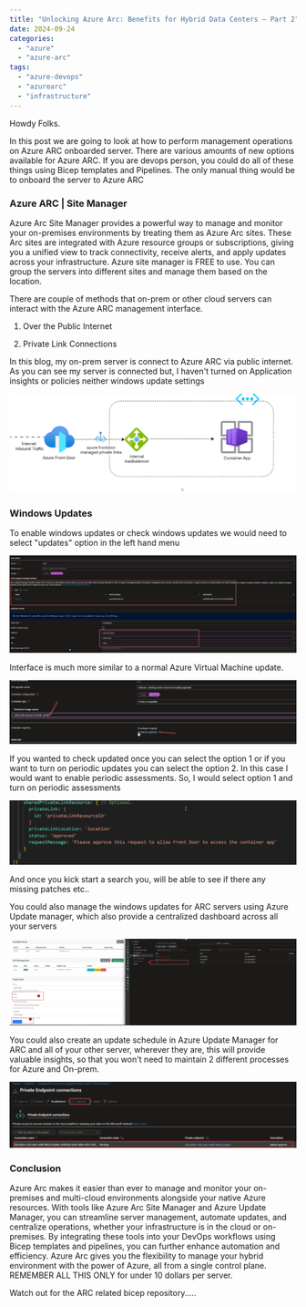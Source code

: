 ```yaml
---
title: "Unlocking Azure Arc: Benefits for Hybrid Data Centers – Part 2"
date: 2024-09-24
categories: 
  - "azure"
  - "azure-arc"
tags: 
  - "azure-devops"
  - "azurearc"
  - "infrastructure"
---
```


Howdy Folks.

In this post we are going to look at how to perform management operations on Azure ARC onboarded server. There are various amounts of new options available for Azure ARC. If you are devops person, you could do all of these things using Bicep templates and Pipelines. The only manual thing would be to onboard the server to Azure ARC

### Azure ARC | Site Manager

Azure Arc Site Manager provides a powerful way to manage and monitor your on-premises environments by treating them as Azure Arc sites. These Arc sites are integrated with Azure resource groups or subscriptions, giving you a unified view to track connectivity, receive alerts, and apply updates across your infrastructure. Azure site manager is FREE to use. You can group the servers into different sites and manage them based on the location.

There are couple of methods that on-prem or other cloud servers can interact with the Azure ARC management interface.

1. Over the Public Internet

3. Private Link Connections

In this blog, my on-prem server is connect to Azure ARC via public internet. As you can see my server is connected but, I haven't turned on Application insights or policies neither windows update settings

[![](images/image-3.png)](https://hungryboysl.wordpress.com/wp-content/uploads/2024/09/image-3.png)

### Windows Updates

To enable windows updates or check windows updates we would need to select "updates" option in the left hand menu

[![](images/image-4.png)](https://hungryboysl.wordpress.com/wp-content/uploads/2024/09/image-4.png)

Interface is much more similar to a normal Azure Virtual Machine update.

[![](images/image-5.png)](https://hungryboysl.wordpress.com/wp-content/uploads/2024/09/image-5.png)

If you wanted to check updated once you can select the option 1 or if you want to turn on periodic updates you can select the option 2. In this case I would want to enable periodic assessments. So, I would select option 1 and turn on periodic assessments

[![](images/image-6.png)](https://hungryboysl.wordpress.com/wp-content/uploads/2024/09/image-6.png)

And once you kick start a search you, will be able to see if there any missing patches etc..

You could also manage the windows updates for ARC servers using Azure Update manager, which also provide a centralized dashboard across all your servers

[![](images/image-9.png)](https://hungryboysl.wordpress.com/wp-content/uploads/2024/09/image-9.png)

You could also create an update schedule in Azure Update Manager for ARC and all of your other server, wherever they are, this will provide valuable insights, so that you won't need to maintain 2 different processes for Azure and On-prem.

[![](images/image-10.png)](https://hungryboysl.wordpress.com/wp-content/uploads/2024/09/image-10.png)

### Conclusion

Azure Arc makes it easier than ever to manage and monitor your on-premises and multi-cloud environments alongside your native Azure resources. With tools like Azure Arc Site Manager and Azure Update Manager, you can streamline server management, automate updates, and centralize operations, whether your infrastructure is in the cloud or on-premises. By integrating these tools into your DevOps workflows using Bicep templates and pipelines, you can further enhance automation and efficiency. Azure Arc gives you the flexibility to manage your hybrid environment with the power of Azure, all from a single control plane. REMEMBER ALL THIS ONLY for under 10 dollars per server.

Watch out for the ARC related bicep repository.....
